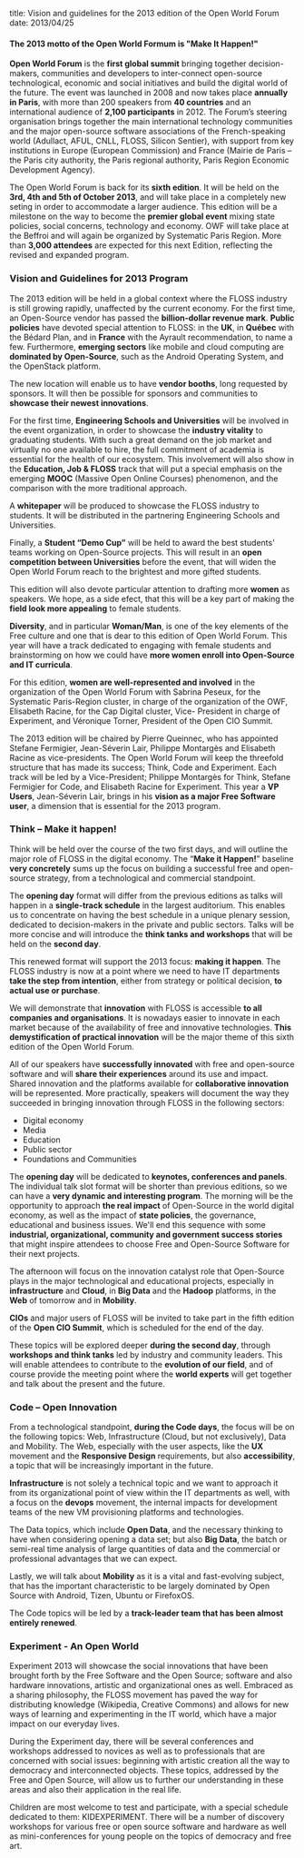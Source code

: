 title: Vision and guidelines for the 2013 edition of the Open World Forum
date: 2013/04/25

#### The 2013 motto of the Open World Formum is "<b>Make It Happen!</b>"

**Open World Forum** is the **first global summit** bringing together
decision-makers, communities and developers to inter-connect open-source
technological, economic and social initiatives and build the digital world of
the future. The event was launched in 2008 and now takes place **annually in
Paris**, with more than 200 speakers from **40 countries** and an international
audience of **2,100 participants** in 2012. The Forum’s steering organisation
brings together the main international technology communities and the major
open-source software associations of the French-speaking world (Adullact, AFUL, CNLL, FLOSS, Silicon Sentier), with support from key institutions in Europe (European Commission) and France (Mairie de Paris – the Paris city authority, the Paris regional authority, Paris Region Economic Development Agency).


The Open World Forum is back for its **sixth edition**. It will be held on the
**3rd, 4th and 5th of October 2013**, and will take place in a completely new
seting in order to accommodate a larger audience. This edition will be a
milestone on the way to become the **premier global event** mixing state
policies, social concerns, technology and economy. OWF will take place at the
Beffroi and will again be organized by Systematic Paris Region. More than
**3,000 attendees** are expected for this next Edition, reflecting the revised
and expanded program.

### Vision and Guidelines for 2013 Program

The 2013 edition will be held in a global context where the FLOSS industry is
still growing rapidly, unaffected by the current economy. For the first time,
an Open-Source vendor has passed the **billion-dollar revenue mark**. **Public
policies** have devoted special attention to FLOSS: in the **UK**, in
**Québec** with the Bédard Plan, and in **France** with the Ayrault
recommendation, to name a few. Furthermore, **emerging sectors** like mobile
and cloud computing are **dominated by Open-Source**, such as the Android
Operating System, and the OpenStack platform.

The new location will enable us to have **vendor booths**, long requested by
sponsors. It will then be possible for sponsors and communities to **showcase
their newest innovations**.

For the first time, **Engineering Schools and Universities** will be involved
in the event organization, in order to showcase the **industry vitality** to
graduating students. With such a great demand on the job market and virtually
no one available to hire, the full commitment of academia is essential for the
health of our ecosystem. This involvement will also show in the **Education,
Job & FLOSS** track that will put a special emphasis on the emerging **MOOC**
(Massive Open Online Courses) phenomenon, and the comparison with the more
traditional approach.

A **whitepaper** will be produced to showcase the FLOSS industry to students.
It will be distributed in the partnering Engineering Schools and Universities.

Finally, a **Student “Demo Cup”** will be held to award the best students'
teams working on Open-Source projects. This will result in an **open
competition between Universities** before the event, that will widen the Open
World Forum reach to the brightest and more gifted students.

This edition will also devote particular attention to drafting more **women**
as speakers.  We hope, as a side efect, that this will be a key part of making
the **field look more appealing** to female students.

**Diversity**, and in particular **Woman/Man**, is one of the key elements of
the Free culture and one that is dear to this edition of Open World Forum. This
year will have a track dedicated to engaging with female students and
brainstorming on how we could have **more women enroll into Open-Source and IT
curricula**.

For this edition, **women are well-represented and involved** in the
organization of the Open World Forum  with Sabrina Peseux, for the Systematic
Paris-Region cluster, in charge of the organization of the OWF, Elisabeth
Racine, for the Cap Digital cluster, Vice- President in charge of Experiment,
and Véronique Torner, President of the Open CIO Summit.

The 2013 edition will be chaired by Pierre Queinnec, who has appointed Stefane
Fermigier, Jean-Séverin Lair, Philippe Montargès and Elisabeth Racine as
vice-presidents. The Open World Forum will keep the threefold structure that
has made its success; Think, Code and Experiment. Each track will be led by a
Vice-President; Philippe Montargès for Think, Stefane Fermigier for Code, and
Elisabeth Racine for Experiment. This year a **VP Users**, Jean-Séverin Lair,
brings in his **vision as a major Free Software user**, a dimension that is
essential for the 2013 program.

### Think – Make it happen!

Think will be held over the course of the two first days, and will outline the major role of FLOSS in the digital economy. The “<b>Make it Happen!</b>” baseline **very concretely** sums up the focus on building a successful free and open-source strategy, from a technological and commercial standpoint. 

The **opening day** format will differ from the previous editions as talks will happen in a **single-track schedule** in the largest auditorium. This enables us to concentrate on having the best schedule in a unique plenary session, dedicated to decision-makers in the private and public sectors. Talks will be more concise and will introduce the **think tanks and workshops** that will be held on the **second day**.

This renewed format will support the 2013 focus: **making it happen**. The FLOSS industry is now at a point where we need to have IT departments **take the step from intention**, either from strategy or political decision, **to actual use or purchase**.

We will demonstrate that **innovation** with FLOSS is accessible **to all companies and organisations**. It is nowadays easier to innovate in each market because of the availability of free and innovative technologies. **This demystification of practical innovation** will be the major theme of this sixth edition of the Open World Forum.

All of our speakers have **successfully innovated** with free and open-source software and will **share their experiences** around its use and impact. Shared innovation and the platforms available for **collaborative innovation** will be represented. More practically, speakers will document the way they succeeded in bringing innovation through FLOSS in the following sectors:
 
* Digital economy
* Media
* Education
* Public sector
* Foundations and Communities
 

The **opening day** will be dedicated to **keynotes, conferences and panels**. The individual talk slot format will be shorter than previous editions, so we can have a **very dynamic and interesting program**. The morning will be the opportunity to approach **the real impact** of Open-Source in the world digital economy, as well as the impact of **state policies**, the governance, educational and business issues. We'll end this sequence with some **industrial, organizational, community and government success stories** that might inspire attendees to choose Free and Open-Source Software for their next projects.

The afternoon will focus on the innovation catalyst role that Open-Source plays in the major technological and educational projects, especially in **infrastructure** and **Cloud**, in **Big Data** and the **Hadoop** platforms, in the **Web** of tomorrow and in **Mobility**.

**CIOs** and major users of FLOSS will be invited to take part in the fifth edition of the **Open CIO Summit**, which is scheduled for the end of the day.

These topics will be explored deeper **during the second day**, through **workshops and think tanks** led by industry and community leaders. This will enable attendees to contribute to the **evolution of our field**, and of course provide the meeting point where the **world experts** will get together and talk about the present and the future.

### Code – Open Innovation

From a technological standpoint, **during the Code days**, the focus will be on the following topics: Web, Infrastructure (Cloud, but not exclusively), Data and Mobility. The Web, especially with the user aspects, like the **UX** movement and the **Responsive Design** requirements, but also **accessibility**, a topic that will be increasingly important in the future.

**Infrastructure** is not solely a technical topic and we want to approach it from its organizational point of view within the IT departments as well, with a focus on the **devops** movement, the internal impacts for development teams of the new VM provisioning platforms and technologies.

The Data topics, which include **Open Data**, and the necessary thinking to have when considering opening a data set; but also **Big Data**, the batch or semi-real time analysis of large quantities of data and the commercial or professional advantages that we can expect.

Lastly, we will talk about **Mobility** as it is a vital and fast-evolving subject, that has the important characteristic to be largely dominated by Open Source with Android, Tizen, Ubuntu or FirefoxOS.

The Code topics will be led by a **track-leader team that has been almost entirely renewed**.

### Experiment - An Open World

Experiment 2013 will showcase the social innovations that have been brought forth by the Free Software and the Open Source; software and also hardware innovations, artistic and organizational ones as well. Embraced as a sharing philosophy, the FLOSS movement has paved the way for distributing knowledge (Wikipedia, Creative Commons) and allows for new ways of learning and experimenting in the IT world, which have a major impact on our everyday lives.

During the Experiment day, there will be several conferences and workshops addressed to novices as well as to professionals that are concerned with social issues: beginning with artistic creation all the way to democracy and interconnected objects. These topics, addressed by the Free and Open Source, will allow us to further our understanding in these areas and also their application in the real life.

Children are most welcome to test and participate, with a special schedule dedicated to them: KIDEXPERIMENT. There will be a number of discovery workshops for various free or open source software and hardware as well as mini-conferences for young people on the topics of democracy and free art.

